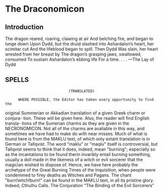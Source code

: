 # The Draconomicon

## Introduction
The dragon reared, roaring, clawing at air
And belching fire, and began to lunge down
Upon Dydd, but the druid slashed into
Ashardalon’s heart, her scimitar cut
And the lifeblood began to spill. Then Dydd
Was slain, her heart wrested from her breast by
The dragon’s grasping jaws, swallowed, consumed
To sustain Ashardalon’s ebbing life
For a time. . . .
    —The Lay of Dydd

## SPELLS
                                 (TRANSLATED)

          WHERE POSSIBLE, the Editor has taken every oppurtunity to find the
original Summerian or Akkadian translation of a given Greek charm or conjura-
tion.  These will be given here.  Also, the reader will find English transla-
tions of the Sumerian charms as they are given in the NECRONOMICON.  Not all
of the charms are avaliable in this way, and sometimes we have had to make do
with near misses.  Much of what is found here is from the MAKLU text, of which
only extant translation is in German or Tallqvist.  The word "maklu" or
"maqlu" itself is controversial, but Tallqvist seems to think that it does,
indeed, mean "burning"; especially so as the incantations to be found therin
invaribly entail burning something, usually a doll made in the likeness of a
witch or evil sorcerer that the magician wished to dispose of.  Hence, we have
here probably the archetype of the Great Burning Times of the Inquisition,
when people were condemmed to firey deaths as Witches and Pagans.  The chant
"burn!witch!burn!" can be found in the MAKLU text, in all its pristine glory.
  Indeed, Cthulhu Calls.
          The Conjuration "The Binding of the Evil Sorcerers"
